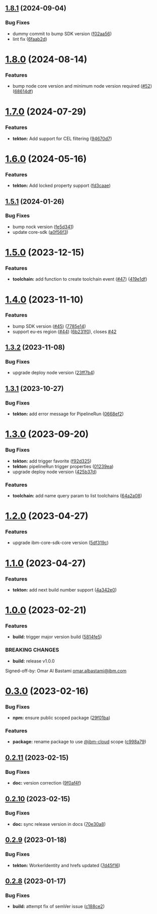 ## [1.8.1](https://github.com/IBM/continuous-delivery-node-sdk/compare/v1.8.0...v1.8.1) (2024-09-04)


### Bug Fixes

* dummy commit to bump SDK version ([f02aa56](https://github.com/IBM/continuous-delivery-node-sdk/commit/f02aa56b2a1e6e09242e2a65efca84acf45daace))
* lint fix ([6faab2d](https://github.com/IBM/continuous-delivery-node-sdk/commit/6faab2d1468f44037b19a10141a5c9cf2648c8d6))

# [1.8.0](https://github.com/IBM/continuous-delivery-node-sdk/compare/v1.7.0...v1.8.0) (2024-08-14)


### Features

* bump node core version and minimum node version required ([#52](https://github.com/IBM/continuous-delivery-node-sdk/issues/52)) ([68614df](https://github.com/IBM/continuous-delivery-node-sdk/commit/68614df39e6fd617e562379209c2ff8441fb0a98))

# [1.7.0](https://github.com/IBM/continuous-delivery-node-sdk/compare/v1.6.0...v1.7.0) (2024-07-29)


### Features

* **tekton:** Add support for CEL filtering ([94670d7](https://github.com/IBM/continuous-delivery-node-sdk/commit/94670d73fc0fa2694d43f6f9dd90f273fb4ab9b6))

# [1.6.0](https://github.com/IBM/continuous-delivery-node-sdk/compare/v1.5.1...v1.6.0) (2024-05-16)


### Features

* **tekton:** Add locked property support ([fd3caae](https://github.com/IBM/continuous-delivery-node-sdk/commit/fd3caae37e3901ad2b90567d5a2cd2a13372c909))

## [1.5.1](https://github.com/IBM/continuous-delivery-node-sdk/compare/v1.5.0...v1.5.1) (2024-01-26)


### Bug Fixes

* bump nock version ([fe5d341](https://github.com/IBM/continuous-delivery-node-sdk/commit/fe5d3417b5450f9d7e515d98edf7845f351499c7))
* update core-sdk ([a0f56f3](https://github.com/IBM/continuous-delivery-node-sdk/commit/a0f56f3ecb109fd182a1e4253881be686ca66dd7))

# [1.5.0](https://github.com/IBM/continuous-delivery-node-sdk/compare/v1.4.0...v1.5.0) (2023-12-15)


### Features

* **toolchain:** add function to create toolchain event  ([#47](https://github.com/IBM/continuous-delivery-node-sdk/issues/47)) ([419e1df](https://github.com/IBM/continuous-delivery-node-sdk/commit/419e1df06af3a503b0dfbd1723a0088bb2f386dd))

# [1.4.0](https://github.com/IBM/continuous-delivery-node-sdk/compare/v1.3.2...v1.4.0) (2023-11-10)


### Features

* bump SDK version ([#45](https://github.com/IBM/continuous-delivery-node-sdk/issues/45)) ([7785e14](https://github.com/IBM/continuous-delivery-node-sdk/commit/7785e142fab9e352b411d272c8f4e71129559fdd))
* support eu-es region ([#44](https://github.com/IBM/continuous-delivery-node-sdk/issues/44)) ([6b231f0](https://github.com/IBM/continuous-delivery-node-sdk/commit/6b231f0cf4d13ff1b3a13872ae34b9c84ef25cb1)), closes [#42](https://github.com/IBM/continuous-delivery-node-sdk/issues/42)

## [1.3.2](https://github.com/IBM/continuous-delivery-node-sdk/compare/v1.3.1...v1.3.2) (2023-11-08)


### Bug Fixes

* upgrade deploy node version ([23ff7b4](https://github.com/IBM/continuous-delivery-node-sdk/commit/23ff7b4184500a998e868ef0ecd665ae673a2317))

## [1.3.1](https://github.com/IBM/continuous-delivery-node-sdk/compare/v1.3.0...v1.3.1) (2023-10-27)


### Bug Fixes

* **tekton:** add error message for PipelineRun ([0668ef2](https://github.com/IBM/continuous-delivery-node-sdk/commit/0668ef21ff9f9dc559da972eac08223169781092))

# [1.3.0](https://github.com/IBM/continuous-delivery-node-sdk/compare/v1.2.0...v1.3.0) (2023-09-20)


### Bug Fixes

* **tekton:** add trigger favorite ([f92d325](https://github.com/IBM/continuous-delivery-node-sdk/commit/f92d325479a9d67b49eb481908490fee468e6daa))
* **tekton:** pipelineRun trigger properties ([01239ea](https://github.com/IBM/continuous-delivery-node-sdk/commit/01239ea6b3a41584590b83bf38767e27ec384fe3))
* upgrade deploy node version ([425b37d](https://github.com/IBM/continuous-delivery-node-sdk/commit/425b37d7c5513d2014b86ee08690c9475eee0bb1))


### Features

* **toolchain:** add name query param to list toolchains ([64a2a08](https://github.com/IBM/continuous-delivery-node-sdk/commit/64a2a08bdb23d44cefc24214adee4f19e6b68b09))

# [1.2.0](https://github.com/IBM/continuous-delivery-node-sdk/compare/v1.1.0...v1.2.0) (2023-04-27)


### Features

* upgrade ibm-core-sdk-core version ([5df319c](https://github.com/IBM/continuous-delivery-node-sdk/commit/5df319c4f1e35843b8e0419848c3a5457f84c23d))

# [1.1.0](https://github.com/IBM/continuous-delivery-node-sdk/compare/v1.0.0...v1.1.0) (2023-04-27)


### Features

* **tekton:** add next build number support ([4a342e0](https://github.com/IBM/continuous-delivery-node-sdk/commit/4a342e0fcb65ab1821db1bd370a86275ff376ebb))

# [1.0.0](https://github.com/IBM/continuous-delivery-node-sdk/compare/v0.3.0...v1.0.0) (2023-02-21)


### Features

* **build:** trigger major version build ([5814fe5](https://github.com/IBM/continuous-delivery-node-sdk/commit/5814fe52ccd808cc99348c60f1d4901b0e1e4be0))


### BREAKING CHANGES

* **build:** release v1.0.0

Signed-off-by: Omar Al Bastami <omar.albastami@ibm.com>

# [0.3.0](https://github.com/IBM/continuous-delivery-node-sdk/compare/v0.2.11...v0.3.0) (2023-02-16)


### Bug Fixes

* **npm:** ensure public scoped package ([29f01ba](https://github.com/IBM/continuous-delivery-node-sdk/commit/29f01baa05b03dcb76fbd051e32f96d1c10945a5))


### Features

* **package:** rename package to use [@ibm-cloud](https://github.com/ibm-cloud) scope ([c998a79](https://github.com/IBM/continuous-delivery-node-sdk/commit/c998a79922838bdc2e4b3fbfcaa368c0adebae27))

## [0.2.11](https://github.com/IBM/continuous-delivery-node-sdk/compare/v0.2.10...v0.2.11) (2023-02-15)


### Bug Fixes

* **doc:** version correction ([9f0af4f](https://github.com/IBM/continuous-delivery-node-sdk/commit/9f0af4fb96a748536d3fe19e73cdfb00eef22065))

## [0.2.10](https://github.com/IBM/continuous-delivery-node-sdk/compare/v0.2.9...v0.2.10) (2023-02-15)


### Bug Fixes

* **doc:** sync release version in docs ([70e30a8](https://github.com/IBM/continuous-delivery-node-sdk/commit/70e30a8b233a85af463015061618a1c6457f3781))

## [0.2.9](https://github.com/IBM/continuous-delivery-node-sdk/compare/v0.2.8...v0.2.9) (2023-01-18)


### Bug Fixes

* **tekton:** WorkerIdentity and hrefs updated ([7d45f16](https://github.com/IBM/continuous-delivery-node-sdk/commit/7d45f167842c204523a3972c12c324ee83fec960))

## [0.2.8](https://github.com/IBM/continuous-delivery-node-sdk/compare/v0.2.7...v0.2.8) (2023-01-17)


### Bug Fixes

* **build:** attempt fix of semVer issue ([c188ce2](https://github.com/IBM/continuous-delivery-node-sdk/commit/c188ce2c69c52e11c38461fa28912659bd40d15d))
